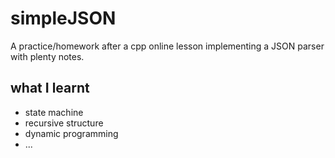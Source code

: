 # simpleJSON

A practice/homework after a cpp online lesson implementing a JSON parser with plenty notes.

## what I learnt

- state machine
- recursive structure
- dynamic programming
- ...
